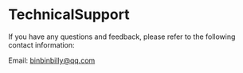 # TechnicalSupport

If you have any questions and feedback, please refer to the following contact information:

Email: binbinbilly@qq.com
